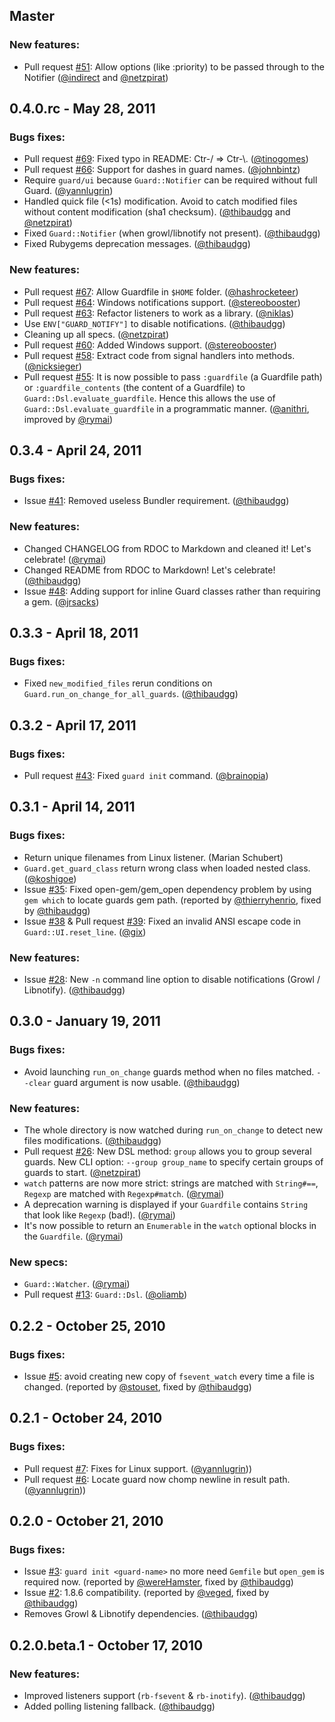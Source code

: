## Master

### New features:

- Pull request [#51](https://github.com/guard/guard/pull/51): Allow options (like :priority) to be passed through to the Notifier ([@indirect](https://github.com/indirect) and [@netzpirat](https://github.com/netzpirat))

## 0.4.0.rc - May 28, 2011

### Bugs fixes:

- Pull request [#69](https://github.com/guard/guard/pull/69): Fixed typo in README: Ctr-/ => Ctr-\\. ([@tinogomes](https://github.com/tinogomes))
- Pull request [#66](https://github.com/guard/guard/pull/66): Support for dashes in guard names. ([@johnbintz](https://github.com/johnbintz))
- Require `guard/ui` because `Guard::Notifier` can be required without full Guard. ([@yannlugrin](https://github.com/yannlugrin))
- Handled quick file (<1s) modification. Avoid to catch modified files without content modification (sha1 checksum). ([@thibaudgg](https://github.com/thibaudgg) and [@netzpirat](https://github.com/netzpirat))
- Fixed `Guard::Notifier` (when growl/libnotify not present). ([@thibaudgg](https://github.com/thibaudgg))
- Fixed Rubygems deprecation messages. ([@thibaudgg](https://github.com/thibaudgg))

### New features:

- Pull request [#67](https://github.com/guard/guard/pull/67): Allow Guardfile in `$HOME` folder. ([@hashrocketeer](https://github.com/hashrocketeer))
- Pull request [#64](https://github.com/guard/guard/pull/64): Windows notifications support. ([@stereobooster](https://github.com/stereobooster))
- Pull request [#63](https://github.com/guard/guard/pull/63): Refactor listeners to work as a library. ([@niklas](https://github.com/niklas))
- Use `ENV["GUARD_NOTIFY"]` to disable notifications. ([@thibaudgg](https://github.com/thibaudgg))
- Cleaning up all specs. ([@netzpirat](https://github.com/netzpirat))
- Pull request [#60](https://github.com/guard/guard/pull/60): Added Windows support. ([@stereobooster](https://github.com/stereobooster))
- Pull request [#58](https://github.com/guard/guard/pull/58): Extract code from signal handlers into methods. ([@nicksieger](https://github.com/nicksieger))
- Pull request [#55](https://github.com/guard/guard/pull/55): It is now possible to pass `:guardfile` (a Guardfile path) or `:guardfile_contents` (the content of a Guardfile) to `Guard::Dsl.evaluate_guardfile`. Hence this allows the use of `Guard::Dsl.evaluate_guardfile` in a programmatic manner. ([@anithri](https://github.com/anithri), improved by [@rymai](https://github.com/rymai))


## 0.3.4 - April 24, 2011

### Bugs fixes:

- Issue [#41](https://github.com/guard/guard/issues/41): Removed useless Bundler requirement. ([@thibaudgg](https://github.com/thibaudgg))

### New features:

- Changed CHANGELOG from RDOC to Markdown and cleaned it! Let's celebrate! ([@rymai](https://github.com/rymai))
- Changed README from RDOC to Markdown! Let's celebrate! ([@thibaudgg](https://github.com/thibaudgg))
- Issue [#48](https://github.com/guard/guard/issues/48): Adding support for inline Guard classes rather than requiring a gem. ([@jrsacks](https://github.com/jrsacks))


## 0.3.3 - April 18, 2011

### Bugs fixes:

- Fixed `new_modified_files` rerun conditions on `Guard.run_on_change_for_all_guards`. ([@thibaudgg](https://github.com/thibaudgg))


## 0.3.2 - April 17, 2011

### Bugs fixes:

- Pull request [#43](https://github.com/guard/guard/pull/43): Fixed `guard init` command. ([@brainopia](https://github.com/brainopia))


## 0.3.1 - April 14, 2011

### Bugs fixes:

- Return unique filenames from Linux listener. (Marian Schubert)
- `Guard.get_guard_class` return wrong class when loaded nested class. ([@koshigoe](https://github.com/koshigoe))
- Issue [#35](https://github.com/guard/guard/issues/35): Fixed open-gem/gem_open dependency problem by using `gem which` to locate guards gem path. (reported by [@thierryhenrio](https://github.com/thierryhenrio), fixed by [@thibaudgg](https://github.com/thibaudgg))
- Issue [#38](https://github.com/guard/guard/issues/38) & Pull request [#39](https://github.com/guard/guard/issues/39): Fixed an invalid ANSI escape code in `Guard::UI.reset_line`. ([@gix](https://github.com/gix))

### New features:

- Issue [#28](https://github.com/guard/guard/issues/28): New `-n` command line option to disable notifications (Growl / Libnotify). ([@thibaudgg](https://github.com/thibaudgg))


## 0.3.0 - January 19, 2011

### Bugs fixes:

- Avoid launching `run_on_change` guards method when no files matched. `--clear` guard argument is now usable. ([@thibaudgg](https://github.com/thibaudgg))

### New features:

- The whole directory is now watched during `run_on_change` to detect new files modifications. ([@thibaudgg](https://github.com/thibaudgg))
- Pull request [#26](https://github.com/guard/guard/pull/26): New DSL method: `group` allows you to group several guards. New CLI option: `--group group_name` to specify certain groups of guards to start. ([@netzpirat](https://github.com/netzpirat))
- `watch` patterns are now more strict: strings are matched with `String#==`, `Regexp` are matched with `Regexp#match`. ([@rymai](https://github.com/rymai))
- A deprecation warning is displayed if your `Guardfile` contains `String` that look like `Regexp` (bad!). ([@rymai](https://github.com/rymai))
- It's now possible to return an `Enumerable` in the `watch` optional blocks in the `Guardfile`. ([@rymai](https://github.com/rymai))

### New specs:

- `Guard::Watcher`. ([@rymai](https://github.com/rymai))
- Pull request [#13](https://github.com/guard/guard/pull/13): `Guard::Dsl`. ([@oliamb](https://github.com/oliamb))


## 0.2.2 - October 25, 2010

### Bugs fixes:

- Issue [#5](https://github.com/guard/guard/issues/5): avoid creating new copy of `fsevent_watch` every time a file is changed. (reported by [@stouset](https://github.com/stouset), fixed by [@thibaudgg](https://github.com/thibaudgg))


## 0.2.1 - October 24, 2010

### Bugs fixes:

- Pull request [#7](https://github.com/guard/guard/pull/7): Fixes for Linux support. ([@yannlugrin](https://github.com/yannlugrin)))
- Pull request [#6](https://github.com/guard/guard/pull/6): Locate guard now chomp newline in result path. ([@yannlugrin](https://github.com/yannlugrin)))


## 0.2.0 - October 21, 2010

### Bugs fixes:

- Issue [#3](https://github.com/guard/guard/issues/3): `guard init <guard-name>` no more need `Gemfile` but `open_gem` is required now. (reported by [@wereHamster](https://github.com/wereHamster), fixed by [@thibaudgg](https://github.com/thibaudgg))
- Issue [#2](https://github.com/guard/guard/issues/2): 1.8.6 compatibility. (reported by [@veged](https://github.com/veged), fixed by [@thibaudgg](https://github.com/thibaudgg))
- Removes Growl & Libnotify dependencies. ([@thibaudgg](https://github.com/thibaudgg))


## 0.2.0.beta.1 - October 17, 2010

### New features:

- Improved listeners support (`rb-fsevent` & `rb-inotify`). ([@thibaudgg](https://github.com/thibaudgg))
- Added polling listening fallback. ([@thibaudgg](https://github.com/thibaudgg))
